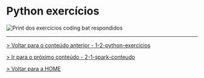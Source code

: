 # Python exercícios

![Print dos exercícios coding bat respondidos](img/exercicios_coding_bat.jpg)

---

[> Voltar para o conteúdo anterior - 1-2-python-exercicios](1-2-python-exercicios)

[> Ir para o próximo conteúdo - 2-1-spark-conteudo](2-1-spark-conteudo)

[> Voltar para a HOME](../README.md)